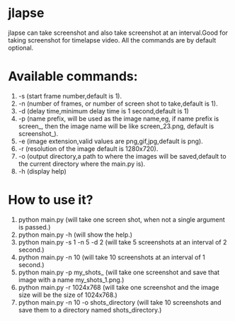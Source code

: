 # jlapse
jlapse can take screenshot and also take screenshot at an interval.Good for taking screenshot for timelapse video.
All the commands are by default optional.

# Available commands:
1. -s (start frame number,default is 1).
2. -n (number of frames, or number of screen shot to take,default is 1).
3. -d (delay time,minimum delay time is 1 second,default is 1)
4. -p (name prefix, will be used as the image name,eg, if name prefix is screen_, then the image name will be like screen_23.png,
        default is screenshot_).
5. -e (image extension,valid values are png,gif,jpg,default is png).
6. -r (resolution of the image default is 1280x720).
7. -o (output directory,a path to where the images will be saved,default to the current directory where the main.py is).
8. -h (display help)

# How to use it?
1. python main.py  (will take one screen shot, when not a single argument is passed.)
2. python main.py -h (will show the help.)
3. python main.py -s 1 -n 5 -d 2 (will take 5 screenshots at an interval of 2 second.)
4. python main.py -n 10 (will take 10 screenshots at an interval of 1 second.)
5. python main.py -p my_shots_ (will take one screenshot and save that image with a name my_shots_1.png.)
6. python main.py -r 1024x768 (will take one screenshot and the image size will be the size of 1024x768.)
7. python main.py -n 10 -o shots_directory (will take 10 screenshots and save them to a directory named shots_directory.)
